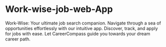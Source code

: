 # Work-wise-job-web-App
Work-Wise: Your ultimate job search companion. Navigate through a sea of opportunities effortlessly with our intuitive app. Discover, track, and apply for jobs with ease. Let CareerCompass guide you towards your dream career path.

